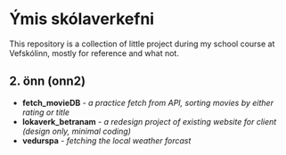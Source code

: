 # Ýmis skólaverkefni
This repository is a collection of little project during my school course at Vefskólinn, mostly for reference and what not.

## 2. önn (onn2)
* **fetch_movieDB** - *a practice fetch from API, sorting movies by either rating or title*
* **lokaverk_betranam** - *a redesign project of existing website for client (design only, minimal coding)*
* **vedurspa** - *fetching the local weather forcast*
